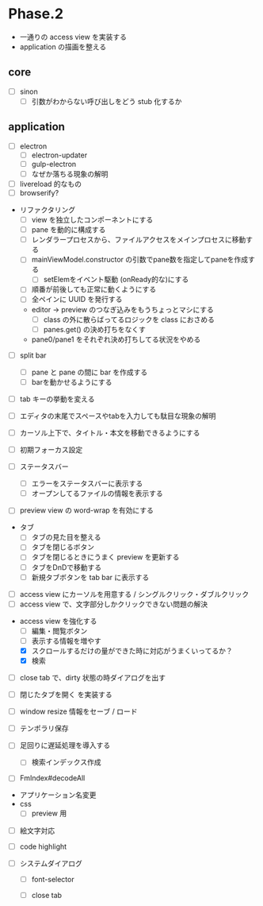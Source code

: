Phase.2
=======

* 一通りの access view を実装する
* application の描画を整える




core
----

* [ ] sinon
	* [ ] 引数がわからない呼び出しをどう stub 化するか

application
-----------

* [ ] electron
	* [ ] electron-updater
	* [ ] gulp-electron
	* [ ] なぜか落ちる現象の解明
* [ ] livereload 的なもの
* [ ] browserify?

* リファクタリング
	- [ ] view を独立したコンポーネントにする
    - [ ] pane を動的に構成する
	- [ ] レンダラープロセスから、ファイルアクセスをメインプロセスに移動する
	- [ ] mainViewModel.constructor の引数でpane数を指定してpaneを作成する
		* [ ] setElemをイベント駆動 (onReady的な)にする
	- [ ] 順番が前後しても正常に動くようにする
	- [ ] 全ペインに UUID を発行する
	- editor -> preview のつなぎ込みをもうちょっとマシにする
		* [ ] class の外に散らばってるロジックを class におさめる
		* [ ] panes.get() の決め打ちをなくす
	- pane0/pane1 をそれぞれ決め打ちしてる状況をやめる

* [ ] split bar
    - [ ] pane と pane の間に bar を作成する
    - [ ] barを動かせるようにする
* [ ] tab キーの挙動を変える
* [ ] エディタの末尾でスペースやtabを入力しても駄目な現象の解明
* [ ] カーソル上下で、タイトル・本文を移動できるようにする
* [ ] 初期フォーカス設定

* [ ] ステータスバー
	* [ ] エラーをステータスバーに表示する
	* [ ] オープンしてるファイルの情報を表示する
* [ ] preview view の word-wrap を有効にする
* タブ
	- [ ] タブの見た目を整える
	- [ ] タブを閉じるボタン
	- [ ] タブを閉じるときにうまく preview を更新する
	- [ ] タブをDnDで移動する
	- [ ] 新規タブボタンを tab bar に表示する
* [ ] access view にカーソルを用意する / シングルクリック・ダブルクリック
* [ ] access view で、文字部分しかクリックできない問題の解決
* access view を強化する
	- [ ] 編集・閲覧ボタン
	- [ ] 表示する情報を増やす
	- [x] スクロールするだけの量ができた時に対応がうまくいってるか？
	- [x] 検索
* [ ] close tab で、dirty 状態の時ダイアログを出す
* [ ] 閉じたタブを開く を実装する
* [ ] window resize 情報をセーブ / ロード
* [ ] テンポラリ保存

* [ ] 足回りに遅延処理を導入する
	- [ ] 検索インデックス作成
* [ ] FmIndex#decodeAll

* アプリケーション名変更
* css
	- [ ] preview 用
* [ ] 絵文字対応
* [ ] code highlight

* [ ] システムダイアログ
	- [ ] font-selector
	- [ ] close tab


